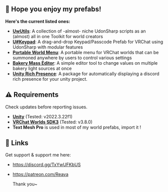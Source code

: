 
## **💜 Hope you enjoy my prefabs!**

**Here's the current listed ones:**
- **[UwUtils](https://github.com/Reava/UwUtils)**: A collection of -almost- niche UdonSharp scripts as an (almost) all in one Toolkit for world creators
- **[U#Keypad](https://github.com/Reava/U-Key)**: A drag-and-drop Keypad/Passcode Prefab for VRChat using UdonSharp with modular features 
- **[Portable World Menu](https://github.com/Reava/PortableWorldMenu)**: A portable menu for VRChat worlds that can be summoned anywhere by users to control various settings
- **[Bakery Mass Editor](https://github.com/Reava/Bakery-Mass-Editor)**: A simple editor tool to change values on multiple bakery light sources at once
- **[Unity Rich Presence](https://github.com/Reava/Unity-Rich-Presence)**: A package for automatically displaying a discord rich presence for your unity project. 

## ⚠️ **Requirements**
Check updates before reporting issues.

- **[Unity](https://docs.vrchat.com/docs/current-unity-version)** (Tested: v2022.3.22f1)
- **[VRChat Worlds SDK3](https://vrchat.com/home/download)** (Tested: v3.8.0)
- **Text Mesh Pro** is used in most of my world prefabs, import it !

## 🔗 **Links**
Get support & support me here:
- https://discord.gg/TxYwUFKbUS
- https://patreon.com/Reava

  Thank you~
